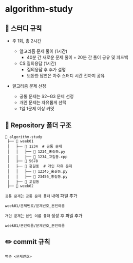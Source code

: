 # algorithm-study
## 📌 스터디 규칙
- 주 1회, 총 2시간
  - 알고리즘 문제 풀이 (1시간)
    - 40분 간 새로운 문제 풀이 + 20분 간 풀이 공유 및 피드백
  - CS 질의응답 (1시간)
    - 질의응답 후 추가 설명
    - 보완한 답변은 차주 스터디 시간 전까지 공유  

  
- 알고리즘 문제 선정
  - 공통 문제는 S2~G3 문제 선정
  - 개인 문제는 자유롭게 선택
  - 1일 1문제 이상 커밋
  

## 📁 Repository 폴더 구조
```
📂 algorithm-study
 ├── 📂 week01
 │   ├── 📂 1234  # 공통 문제 
 │   │   ├── 📄 1234_홍길동.py
 │   │   ├── 📄 1234_고길동.cpp
 │   ├── 📂 5678
 │   ├── 📂 홍길동  # 개인 자유 문제
 │   │   ├── 📄 12345_홍길동.py
 │   │   ├── 📄 23456_홍길동.py
 │   ├── 📂 고길동
 ├── 📂 week02
```
`공통 문제`는 `공통 문제 폴더` 내에 파일 추가
```
week01/문제번호/문제번호_본인이름
```
`개인 문제`는 `본인 이름 폴더` 생성 후 파일 추가
```
week01/본인이름/문제번호_본인이름
```

## ✏️ commit 규칙
```
백준 <문제번호>
```

